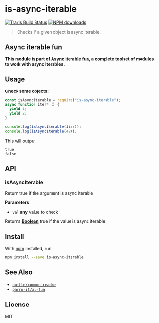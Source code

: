 # is-async-iterable

[![Travis Build Status](https://img.shields.io/travis/parro-it/is-async-iterable/master.svg)](http://travis-ci.org/parro-it/is-async-iterable)
[![NPM downloads](https://img.shields.io/npm/dt/is-async-iterable.svg)](https://npmjs.org/package/is-async-iterable)

> Checks if a given object is async iterable.

## Async iterable fun

**This module is part of
[Async iterable fun](https://github.com/parro-it/ai-fun), a complete toolset of
modules to work with async iterables.**

## Usage

**Check some objects:**

```js
const isAsyncIterable = require("is-async-iterable");
async function iter* () {
  yield 1;
  yield 2;
}

console.log(isAsyncIterable(iter));
console.log(isAsyncIterable(42));
```

This will output

    true
    false

## API

<!-- Generated by documentation.js. Update this documentation by updating the source code. -->

### isAsyncIterable

Return true if the argument is async iterable

**Parameters**

-   `val` **any** value to check

Returns **[Boolean](https://developer.mozilla.org/en-US/docs/Web/JavaScript/Reference/Global_Objects/Boolean)** true if the value is async iterable

## Install

With [npm](https://npmjs.org/) installed, run

```bash
npm install --save is-async-iterable
```

## See Also

-   [`noffle/common-readme`](https://github.com/noffle/common-readme)
-   [`parro-it/ai-fun`](https://github.com/parro-it/ai-fun)

## License

MIT
